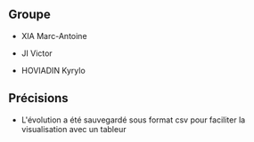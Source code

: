 ## Groupe

* XIA Marc-Antoine
+ JI Victor
* HOVIADIN Kyrylo

## Précisions
+ L'évolution a été sauvegardé sous format csv pour faciliter la visualisation avec un tableur
